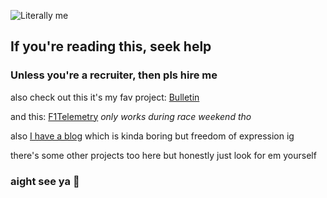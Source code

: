 ![Literally me](https://media.tenor.com/2HxG1M-nxWQAAAAM/ryan-gosling.gif)
## If you're reading this, seek help

### Unless you're a recruiter, then pls hire me

also check out this it's my fav project: [Bulletin](BulletinBoard.pages.dev)

and this: [F1Telemetry](https://abduldavids.github.io/telemetry/) _only works during race weekend tho_

also [I have a blog](https://abduldavids.co.za/posts/) which is kinda boring but freedom of expression ig

there's some other projects too here but honestly just look for em yourself

### aight see ya  🤙 

